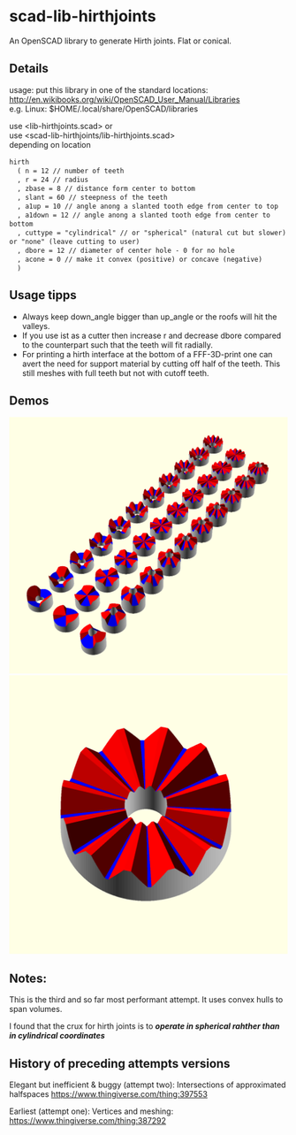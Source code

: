 # scad-lib-hirthjoints
An OpenSCAD library to generate Hirth joints. Flat or conical.  

## Details

usage: put this library in one of the standard locations:  
http://en.wikibooks.org/wiki/OpenSCAD_User_Manual/Libraries  
e.g. Linux: $HOME/.local/share/OpenSCAD/libraries  

use <lib-hirthjoints.scad> or  
use <scad-lib-hirthjoints/lib-hirthjoints.scad>  
depending on location  

```
hirth
  ( n = 12 // number of teeth
  , r = 24 // radius
  , zbase = 8 // distance form center to bottom
  , slant = 60 // steepness of the teeth
  , a1up = 10 // angle anong a slanted tooth edge from center to top
  , a1down = 12 // angle anong a slanted tooth edge from center to bottom
  , cuttype = "cylindrical" // or "spherical" (natural cut but slower) or "none" (leave cutting to user)
  , dbore = 12 // diameter of center hole - 0 for no hole 
  , acone = 0 // make it convex (positive) or concave (negative)
  )
```

## Usage tipps

- Always keep down_angle bigger than up_angle or the roofs will hit the valleys.
- If you use ist as a cutter then increase r and decrease dbore compared to the counterpart such that the teeth will fit radially.
- For printing a hirth interface at the bottom of a FFF-3D-print one can avert the need for support material by cutting off half of the teeth. This still meshes with full teeth but not with cutoff teeth.

## Demos

![Demo of a range of hirth joints that can be generated](demogrid-square--Screenshot_20221019_105427.png)
![Demo of a 12 tooth hirth joint](demo-square--Screenshot_20221019_111236.png)

## Notes:

This is the third and so far most performant attempt.
It uses convex hulls to span volumes.

I found that the crux for hirth joints is to 
***operate in spherical rahther than in cylindrical coordinates***

## History of preceding attempts versions

Elegant but inefficient & buggy (attempt two):
Intersections of approximated halfspaces
https://www.thingiverse.com/thing:397553

Earliest (attempt one):
Vertices and meshing:
https://www.thingiverse.com/thing:387292
